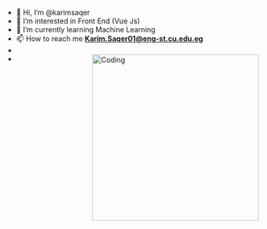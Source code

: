 - 👋 Hi, I’m @karimsaqer
- 👀 I’m interested in Front End (Vue Js)
- 🌱 I’m currently learning Machine Learning
- 📫 How to reach me **Karim.Saqer01@eng-st.cu.edu.eg**
- 
- <img align="right" alt="Coding" width="330" src="https://camo.githubusercontent.com/c1dcb74cc1c1835b1d716f5051499a2814c683c806b15f04b0eba492863703e9/68747470733a2f2f63646e2e6472696262626c652e636f6d2f75736572732f3733303730332f73637265656e73686f74732f363538313234332f6176656e746f2e676966">


<!---
karimsaqer/karimsaqer is a ✨ special ✨ repository because its `README.md` (this file) appears on your GitHub profile.
You can click the Preview link to take a look at your changes.
--->
